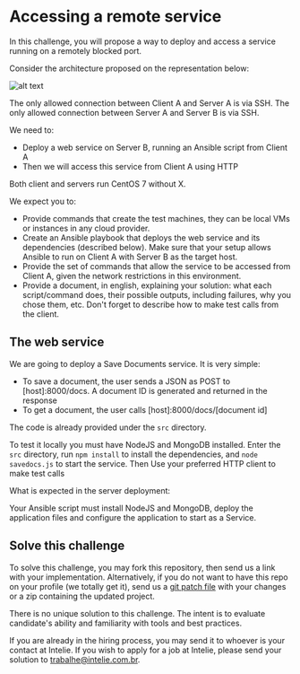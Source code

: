 # Accessing a remote service

In this challenge, you will propose a way to deploy and access a service running on a remotely blocked port.

Consider the architecture proposed on the representation below:
 
![alt text](https://github.com/intelie/challenge-remote-access/raw/master/example%20network%20infrastructure.png "Example network infrastructure")

The only allowed connection between Client A and Server A is via SSH.
The only allowed connection between Server A and Server B is via SSH.

We need to:

- Deploy a web service on Server B, running an Ansible script from Client A
- Then we will access this service from Client A using HTTP

Both client and servers run CentOS 7 without X.

We expect you to:
* Provide commands that create the test machines, they can be local VMs or instances in any cloud provider.
* Create an Ansible playbook that deploys the web service and its dependencies (described below). Make sure that your setup allows Ansible to run on Client A with Server B as the target host.
* Provide the set of commands that allow the service to be accessed from Client A, given the network restrictions in this environment.
* Provide a document, in english, explaining your solution: what each script/command does, their possible outputs, including failures, why you chose them, etc. Don't forget to describe how to make test calls from the client.

## The web service

We are going to deploy a Save Documents service. It is very simple:

- To save a document, the user sends a JSON as POST to [host]:8000/docs. A document ID is generated and returned in the response
- To get a document, the user calls [host]:8000/docs/[document id]

The code is already provided under the `src` directory.

To test it locally you must have NodeJS and MongoDB installed. Enter the `src` directory, run `npm install` to install the dependencies, and `node savedocs.js` to start the service. Then Use your preferred HTTP client to make test calls

What is expected in the server deployment:

Your Ansible script must install NodeJS and MongoDB, deploy the application files and configure the application to start as a Service.


## Solve this challenge

To solve this challenge, you may fork this repository, then 
send us a link with your implementation. Alternatively, if you do not want to have this repo on
your profile (we totally get it), send us a 
[git patch file](https://www.devroom.io/2009/10/26/how-to-create-and-apply-a-patch-with-git/) 
with your changes or a zip containing the updated project.

There is no unique solution to this challenge. The intent is to evaluate candidate's ability and familiarity with tools and best practices.

If you are already in the hiring process, you may send it to 
 whoever is your contact at Intelie. If you wish to apply for a job at 
 Intelie, please send your solution to [trabalhe@intelie.com.br](mailto:trabalhe@intelie.com.br).
